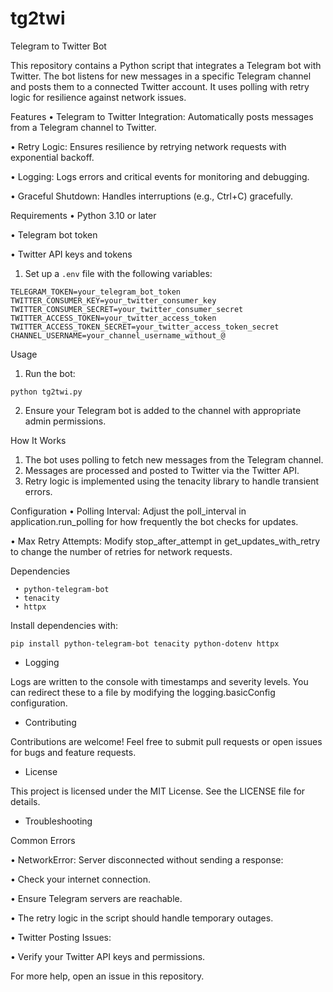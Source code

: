 # tg2twi
Telegram to Twitter Bot

This repository contains a Python script that integrates a Telegram bot with Twitter. The bot listens for new messages in a specific Telegram channel and posts them to a connected Twitter account. It uses polling with retry logic for resilience against network issues.

Features
 • Telegram to Twitter Integration: Automatically posts messages from a Telegram channel to Twitter.
 
 • Retry Logic: Ensures resilience by retrying network requests with exponential backoff.
 
 • Logging: Logs errors and critical events for monitoring and debugging.
 
 • Graceful Shutdown: Handles interruptions (e.g., Ctrl+C) gracefully.

Requirements
 • Python 3.10 or later
 
 • Telegram bot token
 
 • Twitter API keys and tokens
 
1. Set up a ```.env``` file with the following variables:
```
TELEGRAM_TOKEN=your_telegram_bot_token
TWITTER_CONSUMER_KEY=your_twitter_consumer_key
TWITTER_CONSUMER_SECRET=your_twitter_consumer_secret
TWITTER_ACCESS_TOKEN=your_twitter_access_token
TWITTER_ACCESS_TOKEN_SECRET=your_twitter_access_token_secret
CHANNEL_USERNAME=your_channel_username_without_@
```
Usage

 1. Run the bot:
```
python tg2twi.py
```

 2. Ensure your Telegram bot is added to the channel with appropriate admin permissions.

How It Works
 1. The bot uses polling to fetch new messages from the Telegram channel.
 2. Messages are processed and posted to Twitter via the Twitter API.
 3. Retry logic is implemented using the tenacity library to handle transient errors.

Configuration
 • Polling Interval: Adjust the poll_interval in application.run_polling for how frequently the bot checks for updates.
 
 • Max Retry Attempts: Modify stop_after_attempt in get_updates_with_retry to change the number of retries for network requests.

Dependencies
```
 • python-telegram-bot
 • tenacity
 • httpx
```

Install dependencies with:
```
pip install python-telegram-bot tenacity python-dotenv httpx
```

- Logging

Logs are written to the console with timestamps and severity levels. You can redirect these to a file by modifying the logging.basicConfig configuration.

- Contributing

Contributions are welcome! Feel free to submit pull requests or open issues for bugs and feature requests.

- License

This project is licensed under the MIT License. See the LICENSE file for details.

- Troubleshooting

Common Errors

 • NetworkError: Server disconnected without sending a response:
 
 • Check your internet connection.
 
 • Ensure Telegram servers are reachable.
 
 • The retry logic in the script should handle temporary outages.
 
 • Twitter Posting Issues:
 
 • Verify your Twitter API keys and permissions.

For more help, open an issue in this repository.
